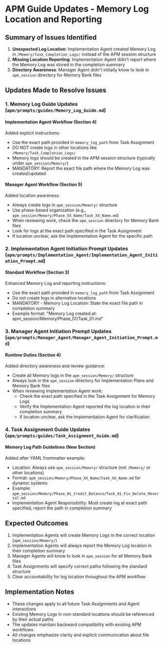 # APM Guide Updates - Memory Log Location and Reporting

## Summary of Issues Identified
1. **Unexpected Log Location**: Implementation Agent created Memory Log in `/Memory/Task_Completion_Logs/` instead of the APM session structure
2. **Missing Location Reporting**: Implementation Agent didn't report where the Memory Log was stored in the completion summary
3. **Directory Awareness**: Manager Agent didn't initially know to look in `apm_session` directory for Memory Bank files

## Updates Made to Resolve Issues

### 1. Memory Log Guide Updates (`apm/prompts/guides/Memory_Log_Guide.md`)

#### Implementation Agent Workflow (Section 4)
Added explicit instructions:
- Use the exact path provided in `memory_log_path` from Task Assignment
- DO NOT create logs in other locations like `/Memory/Task_Completion_Logs/`
- Memory logs should be created in the APM session structure (typically under `apm_session/Memory/`)
- MANDATORY: Report the exact file path where the Memory Log was created/updated

#### Manager Agent Workflow (Section 5)
Added location awareness:
- Always create logs in `apm_session/Memory/` structure
- Use phase-based organization (e.g., `apm_session/Memory/Phase_XX_Name/Task_XX_Name.md`)
- When reviewing work, check the `apm_session` directory for Memory Bank files
- Look for logs at the exact path specified in the Task Assignment
- If location unclear, ask the Implementation Agent for the specific path

### 2. Implementation Agent Initiation Prompt Updates (`apm/prompts/Implementation_Agent/Implementation_Agent_Initiation_Prompt.md`)

#### Standard Workflow (Section 3)
Enhanced Memory Log and reporting instructions:
- Use the exact path provided in `memory_log_path` from Task Assignment
- Do not create logs in alternative locations
- MANDATORY - Memory Log Location: State the exact file path in completion summary
- Example format: "Memory Log created at: apm_session/Memory/Phase_01/Task_01.md"

### 3. Manager Agent Initiation Prompt Updates (`apm/prompts/Manager_Agent/Manager_Agent_Initiation_Prompt.md`)

#### Runtime Duties (Section 4)
Added directory awareness and review guidance:
- Create all Memory logs in the `apm_session/Memory/` structure
- Always look in the `apm_session` directory for Implementation Plans and Memory Bank files
- When reviewing Implementation Agent work:
  - Check the exact path specified in the Task Assignment for Memory Logs
  - Verify the Implementation Agent reported the log location in their completion summary
  - If location unclear, ask the Implementation Agent for clarification

### 4. Task Assignment Guide Updates (`apm/prompts/guides/Task_Assignment_Guide.md`)

#### Memory Log Path Guidelines (New Section)
Added after YAML frontmatter example:
- Location: Always use `apm_session/Memory/` structure (not `/Memory/` or other locations)
- Format: `apm_session/Memory/Phase_XX_Name/Task_XX_Name.md` for dynamic systems
- Example: `apm_session/Memory/Phase_01_Credit_Balance/Task_01_Fix_Delete_Reversal.md`
- Implementation Agent Responsibility: Must create log at exact path specified, report the path in completion summary

## Expected Outcomes
1. Implementation Agents will create Memory Logs in the correct location (`apm_session/Memory/`)
2. Implementation Agents will always report the Memory Log location in their completion summary
3. Manager Agents will know to look in `apm_session` for all Memory Bank files
4. Task Assignments will specify correct paths following the standard structure
5. Clear accountability for log location throughout the APM workflow

## Implementation Notes
- These changes apply to all future Task Assignments and Agent interactions
- Existing Memory Logs in non-standard locations should be referenced by their actual paths
- The updates maintain backward compatibility with existing APM workflows
- All changes emphasize clarity and explicit communication about file locations